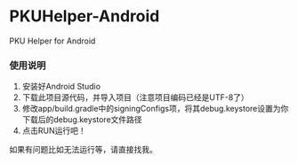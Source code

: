 PKUHelper-Android
================
PKU Helper for Android

### 使用说明
  1. 安装好Android Studio
  2. 下载此项目源代码，并导入项目（注意项目编码已经是UTF-8了）
  3. 修改app/build.gradle中的signingConfigs项，将其debug.keystore设置为你下载后的debug.keystore文件路径
  4. 点击RUN运行吧！
  
  

  如果有问题比如无法运行等，请直接找我。
